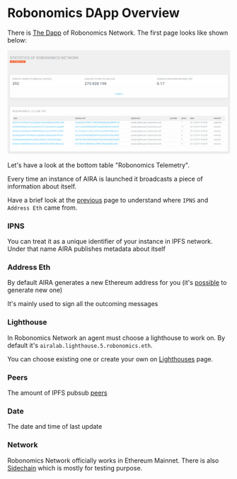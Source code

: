 # Robonomics DApp Overview

There is [The Dapp](https://dapp.robonomics.network/#/) of Robonomics Network. The first page looks like shown below:

![Robonomics DApp](../img/try_it_out/dapp_overview/dapp.png "Robonomics DApp")

Let's have a look at the bottom table "Robonomics Telemetry".

Every time an instance of AIRA is launched it broadcasts a piece of information about itself.

Have a brief look at the [previous](aira_installation.md) page to understand where `IPNS` and `Address Eth` came from.

### IPNS

You can treat it as a unique identifier of your instance in IPFS network. Under that name AIRA publishes metadata about itself

### Address Eth

By default AIRA generates a new Ethereum address for you (it's [possible](../aira/faq.md#how-to-change-ethereum-address-of-aira) to generate new one)

It's mainly used to sign all the outcoming messages

### Lighthouse

In Robonomics Network an agent must choose a lighthouse to work on. By default it's `airalab.lighthouse.5.robonomics.eth`.

You can choose existing one or create your own on [Lighthouses](https://dapp.robonomics.network/#/lighthouse) page.

### Peers

The amount of IPFS pubsub [peers](../aira/faq.md#how-to-check-the-quantity-of-ipfs-peers)

### Date

The date and time of last update

### Network

Robonomics Network officially works in Ethereum Mainnet.
There is also [Sidechain](https://github.com/airalab/airalab-sidechain) which is mostly for testing purpose.


